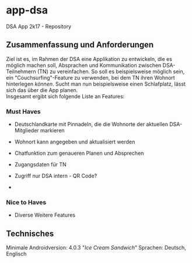 # app-dsa
DSA App 2k17 - Repository

## Zusammenfassung und Anforderungen

Ziel ist es, im Rahmen der DSA eine Applikation zu entwickeln, die es möglich machen soll, Absprachen und Kommunikation zwischen DSA-Teilnehmern (TN) zu vereinfachen. So soll es beispielsweise möglich sein, ein "Couchsurfing"-Feature zu verwenden, bei dem TN ihren Wohnort hinterlegen *können*. Sucht man nun beispielsweise einen Schlafplatz, lässt sich das über die App planen.
<br/>
Insgesamt ergibt sich folgende Liste an Features: 
<br/>
### Must Haves

+ Deutschlandkarte mit Pinnadeln, die die Wohnorte der aktuellen DSA-Mitglieder markieren
+ Wohnort kann angegeben und aktualisiert werden
+ Chatfunktion zum genaueren Planen und Absprechen

+ Zugangsdaten für TN 
+ Zugriff nur DSA intern - QR Code?

+ 

### Nice to Haves

+ Diverse Weitere Features

## Technisches

Minimale Androidversion: 4.0.3 "*Ice Cream Sandwich*"
Sprachen: Deutsch, Englisch
